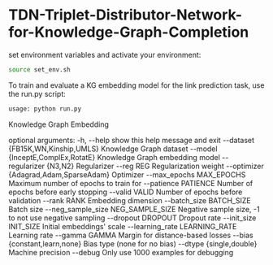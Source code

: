 # TDN-Triplet-Distributor-Network-for-Knowledge-Graph-Completion

set environment variables and activate your environment:

```bash
source set_env.sh
```

To train and evaluate a KG embedding model for the link prediction task, use the run.py script:

```bash
usage: python run.py
```

Knowledge Graph Embedding

optional arguments:
  -h, --help            show this help message and exit
  --dataset {FB15K,WN,Kinship,UMLS}
                        Knowledge Graph dataset
  --model {InceptE,ComplEx,RotatE}
                        Knowledge Graph embedding model
  --regularizer {N3,N2}
                        Regularizer
  --reg REG             Regularization weight
  --optimizer {Adagrad,Adam,SparseAdam}
                        Optimizer
  --max_epochs MAX_EPOCHS
                        Maximum number of epochs to train for
  --patience PATIENCE   Number of epochs before early stopping
  --valid VALID         Number of epochs before validation
  --rank RANK           Embedding dimension
  --batch_size BATCH_SIZE
                        Batch size
  --neg_sample_size NEG_SAMPLE_SIZE
                        Negative sample size, -1 to not use negative sampling
  --dropout DROPOUT     Dropout rate
  --init_size INIT_SIZE
                        Initial embeddings' scale
  --learning_rate LEARNING_RATE
                        Learning rate
  --gamma GAMMA         Margin for distance-based losses
  --bias {constant,learn,none}
                        Bias type (none for no bias)
  --dtype {single,double}
                        Machine precision
  --debug               Only use 1000 examples for debugging
```
